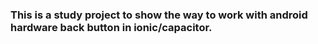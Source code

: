 ### This is a study project to show the way to work with android hardware back button in ionic/capacitor.

